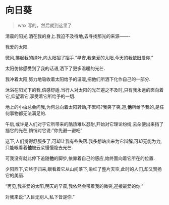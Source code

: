 # 向日葵

> whx 写的，然后就到这里了

清晨的阳光,洒在我的身上.我迫不及待地,去寻找那光的来源——-

我爱的太阳.

微风,拂起我的绿叶,向太阳招了招手.”早安,我亲爱的太阳,今天的我依旧爱你.”

太阳仿佛感受到了我的话语,洒下了更多温暖的光芒.

我冲着太阳,努力地吸收着太阳给予的温暖,把他们所洒下化作自己的一部分.

沐浴在阳光下的我,倍感舒适.当行人对太阳的光芒避之不及时,只有我永远的面向着它,仰望着它,享受着它所给予的一切.

地上的小虫总会问我,为何总向着太阳转动,不累吗?我笑了笑,道,**他**所给予我的,是任何事物都无法满足的.

午后,或许是人们对于它所带来的酷热难以忍耐,开始对它理论纷纷,云朵便出来挡了挡它的光芒,悄悄对它说:”你先避一避吧”

这下,人们觉得舒服多了,可却让我有些失落.我多想站出来为它辩解,可却无能为力,只能眼看着**他**被云朵慢慢隐去光芒.

可我没有就此停下追随**他**的脚步,依靠着自己的感应,始终面向着它所在的位置.

夕阳西下,它终于归来,眼看着它从山间落下,染红了整片天空,此时的人们,却又赞扬它的美丽.

“再见,我亲爱的太阳,明天的早晨,我依然会带着我的微笑,迎接最爱的你.”

对我来说:”入目无别人,私下皆是你.”